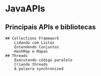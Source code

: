 # JavaAPIs
## Principais APIs e bibliotecas
    ## Collections Framework
        Lidando com Listas
        Entendendo Conjuntos
        HashMap e Mapas
    ## Threads
        Executando código paralelo
        Criando threads
        A palavra synchronized
